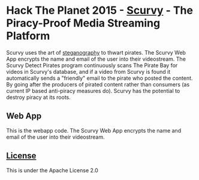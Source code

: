 # Hack The Planet 2015 - [Scurvy](http://devpost.com/software/scurvy-bgx3vm) - The Piracy-Proof Media Streaming Platform

Scurvy uses the art of [steganography](https://en.wikipedia.org/wiki/Steganography) to thwart pirates. The Scurvy Web App encrypts the name and email of the user into their videostream. The Scurvy Detect Pirates program continuously scans The Pirate Bay for videos in Scurvy's database, and if a video from Scurvy is found it automatically sends a "friendly" email to the pirate who posted the content. By going after the producers of pirated content rather than consumers (as current IP based anti-piracy measures do). Scurvy has the potential to destroy piracy at its roots.

## Web App

This is the webapp code. The Scurvy Web App encrypts the name and email of the user into their videostream.

## [License](LICENSE)

This is under the Apache License 2.0
